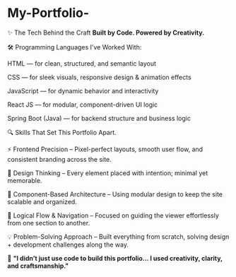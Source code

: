 # My-Portfolio-
✨ The Tech Behind the Craft
**Built by Code. Powered by Creativity.**

🛠️ Programming Languages I’ve Worked With:

HTML — for clean, structured, and semantic layout

CSS — for sleek visuals, responsive design & animation effects

JavaScript — for dynamic behavior and interactivity

React JS — for modular, component-driven UI logic

Spring Boot (Java) — for backend structure and business logic


🔍 Skills That Set This Portfolio Apart.

⚡ Frontend Precision – Pixel-perfect layouts, smooth user flow, and consistent branding across the site.

🎨 Design Thinking – Every element placed with intention; minimal yet memorable.

🧩 Component-Based Architecture – Using modular design to keep the site scalable and organized.

🔗 Logical Flow & Navigation – Focused on guiding the viewer effortlessly from one section to another.

💡 Problem-Solving Approach – Built everything from scratch, solving design + development challenges along the way.


💬 **"I didn’t just use code to build this portfolio...
I used creativity, clarity, and craftsmanship."**
